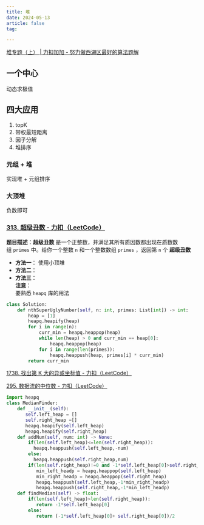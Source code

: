 ```yaml
---
title: 堆
date: 2024-05-13
article: false
tag:

---
```


[堆专题（上） | 力扣加加 - 努力做西湖区最好的算法题解](https://leetcode-solution-leetcode-pp.gitbook.io/leetcode-solution/thinkings/heap)

## 一个中心
动态求极值

## 四大应用
1. topK
2. 带权最短距离
3. 因子分解
4. 堆排序

### 元组 + 堆
实现堆 + 元组排序

### 大顶堆
负数即可

### [313. 超级丑数 - 力扣（LeetCode）](https://leetcode.cn/problems/super-ugly-number/description/)  
  
**题目描述**：**超级丑数** 是一个正整数，并满足其所有质因数都出现在质数数组 `primes` 中。给你一个整数 `n` 和一个整数数组 `primes` ，返回第 `n` 个 **超级丑数**
- **方法一**： 使用小顶堆
- **方法二**：
- **方法三**：  
**注意**：  
要熟悉 `heapq` 库的用法
```python
class Solution:
    def nthSuperUglyNumber(self, n: int, primes: List[int]) -> int:
        heap = [1]
        heapq.heapify(heap)
        for i in range(n):
            curr_min = heapq.heappop(heap)
            while len(heap) > 0 and curr_min == heap[0]:
                heapq.heappop(heap)
            for i in range(len(primes)):
                heapq.heappush(heap, primes[i] * curr_min)
        return curr_min
```


[1738. 找出第 K 大的异或坐标值 - 力扣（LeetCode）](https://leetcode.cn/problems/find-kth-largest-xor-coordinate-value/description/)

[295. 数据流的中位数 - 力扣（LeetCode）](https://leetcode.cn/problems/find-median-from-data-stream/description/)  

```python
import heapq
class MedianFinder:
    def __init__(self):
       self.left_heap = []
       self.right_heap =[]
       heapq.heapify(self.left_heap)
       heapq.heapify(self.right_heap)
    def addNum(self, num: int) -> None:
        if(len(self.left_heap)<=len(self.right_heap)):
          heapq.heappush(self.left_heap,-num)
        else:
          heapq.heappush(self.right_heap,num)
        if(len(self.right_heap)!=0 and -1*self.left_heap[0]>self.right_heap[0]):
           min_left_headp = heapq.heappop(self.left_heap)
           min_right_headp = heapq.heappop(self.right_heap)
           heapq.heappush(self.left_heap,-1*min_right_headp)
           heapq.heappush(self.right_heap,-1*min_left_headp)
    def findMedian(self) -> float:
        if(len(self.left_heap)>len(self.right_heap)):
           return -1*self.left_heap[0]
        else:
           return (-1*self.left_heap[0]+ self.right_heap[0])/2
```


